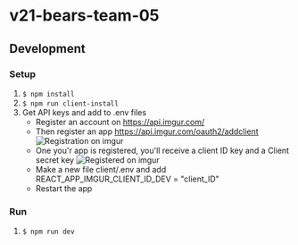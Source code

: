# v21-bears-team-05

## Development

### Setup

1. `$ npm install`
1. `$ npm run client-install`
1. Get API keys and add to .env files
   - Register an account on https://api.imgur.com/
   - Then register an app https://api.imgur.com/oauth2/addclient
     ![Registration on imgur](https://imgur.com/I7YKC8i)
   - One you'r app is registered, you'll receive a client ID key and a Client secret key
     ![Registered on imgur](https://imgur.com/4uZ6iiC)
   - Make a new file client/.env and add REACT_APP_IMGUR_CLIENT_ID_DEV = "client_ID"
   - Restart the app

### Run

1. `$ npm run dev`
